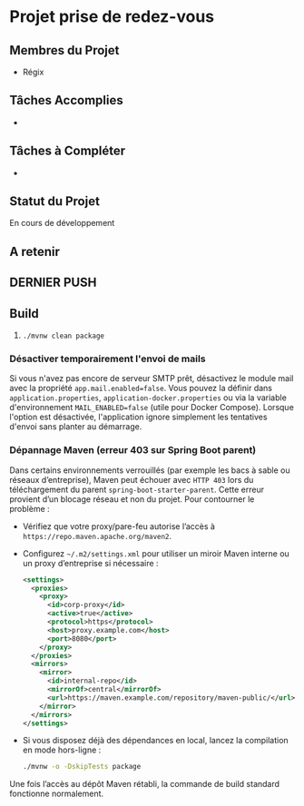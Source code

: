 # Projet prise de redez-vous

## Membres du Projet
- Régix

## Tâches Accomplies
- 

## Tâches à Compléter
- 

## Statut du Projet
En cours de développement

## A retenir


## DERNIER PUSH

## Build

1. `./mvnw clean package`

### Désactiver temporairement l'envoi de mails

Si vous n'avez pas encore de serveur SMTP prêt, désactivez le module mail avec la propriété
`app.mail.enabled=false`. Vous pouvez la définir dans `application.properties`, `application-docker.properties`
ou via la variable d'environnement `MAIL_ENABLED=false` (utile pour Docker Compose). Lorsque l'option est
désactivée, l'application ignore simplement les tentatives d'envoi sans planter au démarrage.

### Dépannage Maven (erreur 403 sur Spring Boot parent)

Dans certains environnements verrouillés (par exemple les bacs à sable ou réseaux d’entreprise), Maven peut
échouer avec `HTTP 403` lors du téléchargement du parent `spring-boot-starter-parent`. Cette erreur provient
d’un blocage réseau et non du projet. Pour contourner le problème :

* Vérifiez que votre proxy/pare-feu autorise l’accès à `https://repo.maven.apache.org/maven2`.
* Configurez `~/.m2/settings.xml` pour utiliser un miroir Maven interne ou un proxy d’entreprise si nécessaire :

  ```xml
  <settings>
    <proxies>
      <proxy>
        <id>corp-proxy</id>
        <active>true</active>
        <protocol>https</protocol>
        <host>proxy.example.com</host>
        <port>8080</port>
      </proxy>
    </proxies>
    <mirrors>
      <mirror>
        <id>internal-repo</id>
        <mirrorOf>central</mirrorOf>
        <url>https://maven.example.com/repository/maven-public/</url>
      </mirror>
    </mirrors>
  </settings>
  ```

* Si vous disposez déjà des dépendances en local, lancez la compilation en mode hors-ligne :

  ```bash
  ./mvnw -o -DskipTests package
  ```

Une fois l’accès au dépôt Maven rétabli, la commande de build standard fonctionne normalement.
